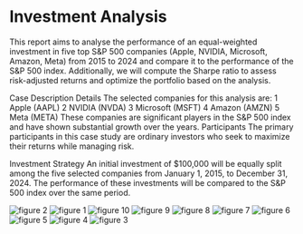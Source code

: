 #  Investment Analysis 
This report aims to analyse the performance of an equal-weighted investment in five top S&P 500 companies (Apple, NVIDIA, Microsoft, Amazon, Meta) from 2015 to 2024 and compare it to the performance of the S&P 500 index. Additionally, we will compute the Sharpe ratio to assess risk-adjusted returns and optimize the portfolio based on the analysis.

Case Description Details The selected companies for this analysis are: 1 Apple (AAPL) 2 NVIDIA (NVDA) 3 Microsoft (MSFT) 4 Amazon (AMZN) 5 Meta (META) These companies are significant players in the S&P 500 index and have shown substantial growth over the years. Participants The primary participants in this case study are ordinary investors who seek to maximize their returns while managing risk.

Investment Strategy An initial investment of $100,000 will be equally split among the five selected companies from January 1, 2015, to December 31, 2024. The performance of these investments will be compared to the S&P 500 index over the same period.

![figure 2](https://github.com/user-attachments/assets/b2cd59aa-dd55-42b8-8894-d1afb33d3b73)
![figure 1](https://github.com/user-attachments/assets/1517764b-fa42-4b95-91ea-4073987c8eac)
![figure 10](https://github.com/user-attachments/assets/2d056329-4520-4667-a206-432ba0db3b85)
![figure 9](https://github.com/user-attachments/assets/a4f87973-2622-4ff2-8299-5b5cd0eb8864)
![figure 8](https://github.com/user-attachments/assets/cf416239-3643-4cbf-b668-9a7ee4e2d596)
![figure 7](https://github.com/user-attachments/assets/18d6ed7a-5dbb-4378-8982-2336cb35f8a3)
![figure 6](https://github.com/user-attachments/assets/ca7d5509-7c92-4eee-8afd-0637d62d1804)
![figure 5](https://github.com/user-attachments/assets/96dfc108-c47b-4d06-9c8e-ec3b670bc552)
![figure 4](https://github.com/user-attachments/assets/d7adf6d1-0121-465e-809e-181c01af603d)
![figure 3](https://github.com/user-attachments/assets/9ef2f0c7-cf37-4804-82e4-26854a2e96cb)
